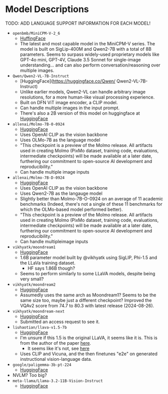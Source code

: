 # Model Descriptions

TODO: ADD LANGUAGE SUPPORT INFORMATION FOR EACH MODEL!

- `openbmb/MiniCPM-V-2_6`
    - [HuffingFace](https://huggingface.co/openbmb/MiniCPM-V-2_6)
    - The latest and most capable model in the MiniCPM-V series. The model is built on SigLip-400M and Qwen2-7B with a total of 8B parameters. Seems to surpass widely-used proprietary models like GPT-4o mini, GPT-4V, Claude 3.5 Sonnet for single-image understanding... and can also perform conversation/reasoning over multiple images. 
- `Qwen/Qwen2-VL-7B-Instruct`
    - [HuggingFace](https://huggingface.co/Qwen/
    Qwen2-VL-7B-Instruct)
    - Unlike earlier models, Qwen2-VL can handle arbitrary image resolutions, for a more human-like visual processing experience.
    - Built on DFN ViT image encoder, a CLIP model. 
    - Can handle multiple images in the input prompt.
    - There's also a 2B version of this model on huggingface at [HuggingFace](https://huggingface.co/Qwen/Qwen2-VL-2B-Instruct)
- `allenai/Molmo-7B-0-0924`
    - [HuggingFace](https://huggingface.co/allenai/Molmo-7B-O-0924)
    - Uses OpenAI CLIP as the vision backbone
    - Uses OLMo-7B as the language model
    - "This checkpoint is a preview of the Molmo release. All artifacts used in creating Molmo (PixMo dataset, training code, evaluations, intermediate checkpoints) will be made available at a later date, furthering our commitment to open-source AI development and reproducibility."
    - Can handle multiple image inputs
- `allenai/Molmo-7B-D-0924`
    - [HuggingFace](https://huggingface.co/allenai/Molmo-7B-D-0924)
    - Uses OpenAI CLIP as the vision backbone
    - Uses Qwen2-7B as the langauge model
    - Slightly better than Molmo-7B-O-0924 on an average of 11 academic benchmarks (Indeed, there's not a single of these 11 benchmarks for which the OLMo-based model performed better).
    - "This checkpoint is a preview of the Molmo release. All artifacts used in creating Molmo (PixMo dataset, training code, evaluations, intermediate checkpoints) will be made available at a later date, furthering our commitment to open-source AI development and reproducibility."
    - Can handle multipleimage inputs
- `vikhyatk/moondream1`
    - [HuggingFace](https://huggingface.co/vikhyatk/moondream1)
    - 1.6B parameter model built by @vikhyatk using SigLIP, Phi-1.5 and the LLaVa training dataset.
        - HF says 1.86B though?
    - Seems to perform similarly to some LLaVA models, despite being very small?
- `vikhyatk/moondream2`
    - [HuggingFace](https://huggingface.co/vikhyatk/moondream2)
    - Assumedly uses the same arch as Moondream1? Seems to be the same size too, maybe just a different checkpoint? Improved the VQAv2 score from 74.7 to 80.3 with latest release (2024-08-26).
- `vikhyatk/moondream-next`
    - [HuggingFace](https://huggingface.co/vikhyatk/moondream-next)
    - Submitted an access request to see it.
- `liuhaotian/llava-v1.5-7b`
    - [HuggingFace](https://huggingface.co/liuhaotian/llava-v1.5-7b)
    - I'm unsure if this 1.5 is the original LLaVA, it seems like it is. This is from the author of the paper [here](https://arxiv.org/abs/2304.08485).
        - It seems like it's not, see [here](https://github.com/haotian-liu/LLaVA/blob/main/docs/MODEL_ZOO.md) 
    - Uses CLIP and Vicuna, and the then finetunes "e2e" on generated instructional vision-language data.
- `google/paligemma-3b-pt-224`
    - [HuggingFace](https://huggingface.co/google/paligemma-3b-pt-224)
- NVLM? Too big?
- `meta-llama/Llama-3.2-11B-Vision-Instruct`
    - [HuggingFace](https://huggingface.co/meta-llama/Llama-3.2-11B-Vision-Instruct)
